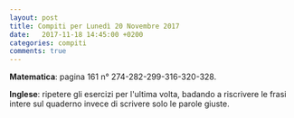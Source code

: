 ```yaml
---
layout: post
title: Compiti per Lunedì 20 Novembre 2017
date:   2017-11-18 14:45:00 +0200
categories: compiti
comments: true
--- 
```


**Matematica**: pagina 161 n° 274-282-299-316-320-328.

**Inglese**: ripetere gli esercizi per l'ultima volta, badando a riscrivere le frasi intere sul quaderno invece di scrivere solo le parole giuste.